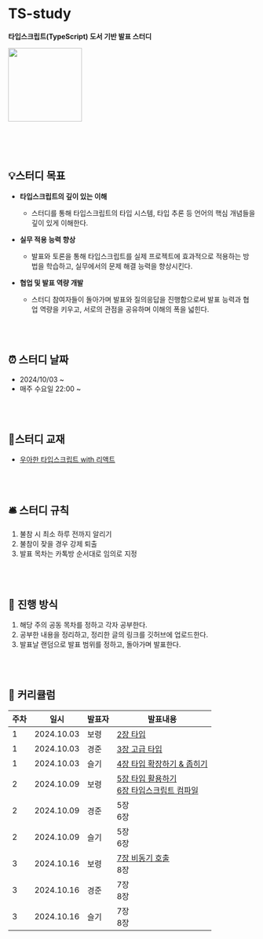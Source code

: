 # TS-study
**타입스크립트(TypeScript) 도서 기반 발표 스터디**

<img src="https://github.com/user-attachments/assets/a7ec69d7-b85d-45d5-8b9f-84ed7a636291" width="150px" height="150px" />

<br/><br/>
<br/>

## 💡스터디 목표
- **타입스크립트의 깊이 있는 이해**
  - 스터디를 통해 타입스크립트의 타입 시스템, 타입 추론 등 언어의 핵심 개념들을 깊이 있게 이해한다.

- **실무 적용 능력 향상**
  - 발표와 토론을 통해 타입스크립트를 실제 프로젝트에 효과적으로 적용하는 방법을 학습하고, 실무에서의 문제 해결 능력을 향상시킨다.

- **협업 및 발표 역량 개발**
  - 스터디 참여자들이 돌아가며 발표와 질의응답을 진행함으로써 발표 능력과 협업 역량을 키우고, 서로의 관점을 공유하며 이해의 폭을 넓힌다.


<br/><br/>

## ⏰ 스터디 날짜
- 2024/10/03 ~ 
- 매주 수요일 22:00 ~ 

<br/><br/>

## 📘스터디 교재
- [우아한 타입스크립트 with 리액트](https://product.kyobobook.co.kr/detail/S000210716282?utm_source=google&utm_medium=cpc&utm_campaign=googleSearch&gad_source=1&gclid=Cj0KCQjwjNS3BhChARIsAOxBM6qZ81rCRgQN-7GDF3G3voumUOTmV9CNJd2tMD6z2P-QN56qG2Xvb_saAphREALw_wcB)

<br/><br/>

## 🛎️ 스터디 규칙
1. 불참 시 최소 하루 전까지 알리기
2. 불참이 잦을 경우 강제 퇴출
3. 발표 목차는 카톡방 순서대로 임의로 지정

<br/><br/>

## 📢 진행 방식
1. 해당 주의 공동 목차를 정하고 각자 공부한다.
2. 공부한 내용을 정리하고, 정리한 글의 링크를 깃허브에 업로드한다.
3. 발표날 랜덤으로 발표 범위를 정하고, 돌아가며 발표한다.

<br/><br/>

## 📆 커리큘럼

| 주차 | 일시       | 발표자             | 발표내용                                  |
|------|------------|--------------------|-------------------------------------------|
| 1    | 2024.10.03  | 보령   | [2장 타입](https://thin-brisket-ae4.notion.site/2-1101725a42fe804c840ed5278cd26724?pvs=4) |
| 1    | 2024.10.03  | 경준   | [3장 고급 타입](https://sand-tapir-46f.notion.site/3-f5cf0151cc8042b499cb87e203bea2d5?pvs=4) |
| 1    | 2024.10.03  | 슬기   | [4장 타입 확장하기 & 좁히기](https://glamorous-witness-058.notion.site/4-1138a4f41d7f80119e12eca7d570a6e0?pvs=4) |
| 2    | 2024.10.09  | 보령   | [5장 타입 활용하기](https://thin-brisket-ae4.notion.site/5-1181725a42fe8067ab49faec0735c08f?pvs=4) <br/> [6장 타입스크립트 컴파일](https://thin-brisket-ae4.notion.site/6-1151725a42fe8075a76dc1db27a5cfec?pvs=4) |
| 2    | 2024.10.09  | 경준   | 5장 <br/> 6장 |
| 2    | 2024.10.09  | 슬기   | 5장 <br/> 6장 |
| 3    | 2024.10.16  | 보령   | [7장 비동기 호출](https://thin-brisket-ae4.notion.site/7-1151725a42fe80baa67fdded9bb1e604?pvs=4) <br/> 8장 |
| 3    | 2024.10.16  | 경준   | 7장 <br/> 8장 |
| 3    | 2024.10.16  | 슬기   | 7장 <br/> 8장 |


<br/><br/>
